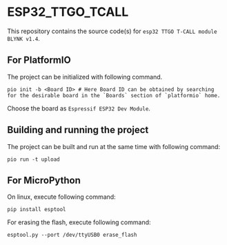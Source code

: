 # ESP32_TTGO_TCALL
This repository contains the source code(s) for `esp32 TTGO T-CALL module BLYNK v1.4`.

## For PlatformIO  

The project can be initialized with following command.

```shell
pio init -b <Board ID> # Here Board ID can be obtained by searching for the desirable board in the `Boards` section of `platformio` home.
```
Choose the board as `Espressif ESP32 Dev Module`.  

## Building and running the project
The project can be built and run at the same time with following command:

```shell
pio run -t upload
```

## For MicroPython

On linux, execute following command:

```shell
pip install esptool
```  

For erasing the flash, execute following command:  

```shell
esptool.py --port /dev/ttyUSB0 erase_flash
```
